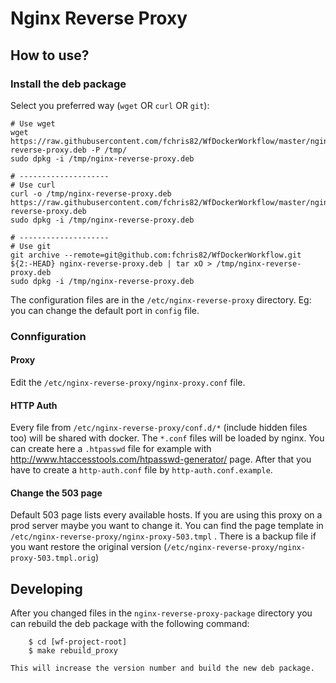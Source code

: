 Nginx Reverse Proxy
===================

## How to use?

### Install the deb package

Select you preferred way (`wget` OR `curl` OR `git`):

```shell
# Use wget
wget https://raw.githubusercontent.com/fchris82/WfDockerWorkflow/master/nginx-reverse-proxy.deb -P /tmp/
sudo dpkg -i /tmp/nginx-reverse-proxy.deb

# --------------------
# Use curl
curl -o /tmp/nginx-reverse-proxy.deb https://raw.githubusercontent.com/fchris82/WfDockerWorkflow/master/nginx-reverse-proxy.deb
sudo dpkg -i /tmp/nginx-reverse-proxy.deb

# --------------------
# Use git
git archive --remote=git@github.com:fchris82/WfDockerWorkflow.git ${2:-HEAD} nginx-reverse-proxy.deb | tar xO > /tmp/nginx-reverse-proxy.deb
sudo dpkg -i /tmp/nginx-reverse-proxy.deb
```

The configuration files are in the `/etc/nginx-reverse-proxy` directory. Eg: you can change the default port in `config` file.

### Connfiguration

#### Proxy

Edit the `/etc/nginx-reverse-proxy/nginx-proxy.conf` file.

#### HTTP Auth

Every file from `/etc/nginx-reverse-proxy/conf.d/*` (include hidden files too) will be shared with docker. The `*.conf`
files will be loaded by nginx. You can create here a `.htpasswd` file for example with http://www.htaccesstools.com/htpasswd-generator/
page.
After that you have to create a `http-auth.conf` file by `http-auth.conf.example`.

#### Change the 503 page

Default 503 page lists every available hosts. If you are using this proxy on a prod server maybe you want to change it.
You can find the page template in `/etc/nginx-reverse-proxy/nginx-proxy-503.tmpl` . There is a backup file if you want
restore the original version (`/etc/nginx-reverse-proxy/nginx-proxy-503.tmpl.orig`)

## Developing

After you changed files in the `nginx-reverse-proxy-package` directory you can rebuild the deb package with the following command:

```shell
    $ cd [wf-project-root]
    $ make rebuild_proxy

This will increase the version number and build the new deb package.
